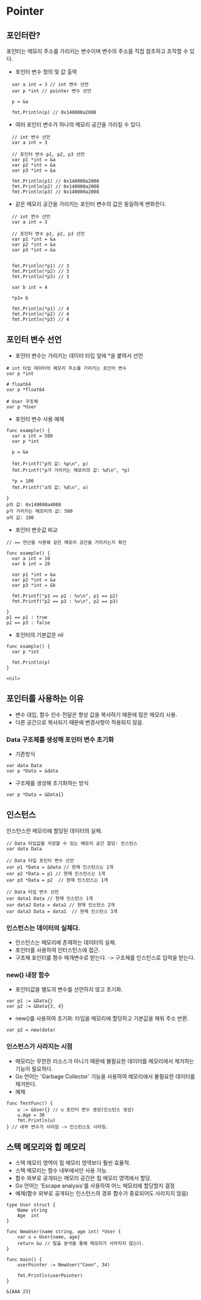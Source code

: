 # Pointer

## 포인터란?
포인터는 메모리 주소를 가리키는 변수이며 변수의 주소를 직접 참조하고 조작할 수 있다.
- 포인터 변수 정의 및 값 출력
```
  var a int = 3 // int 변수 선언
  var p *int // pointer 변수 선언

  p = &a

  fmt.Println(p) // 0x140000a2008
```

- 여러 포인터 변수가 하나의 메모리 공간을 가리킬 수 있다.
```
  // int 변수 선언
  var a int = 3 

  // 포인터 변수 p1, p2, p3 선언
  var p1 *int = &a
  var p2 *int = &a
  var p3 *int = &a

  fmt.Println(p1) // 0x140000a2008
  fmt.Println(p2) // 0x140000a2008
  fmt.Println(p3) // 0x140000a2008
```

- 같은 메모리 공간을 가리키는 포인터 변수의 값은 동일하게 변화한다.
```
  // int 변수 선언
  var a int = 3 

  // 포인터 변수 p1, p2, p3 선언
  var p1 *int = &a
  var p2 *int = &a
  var p3 *int = &a


  fmt.Println(*p1) // 3
  fmt.Println(*p2) // 3
  fmt.Println(*p3) // 3
  
  var b int = 4

  *p1= b

  fmt.Println(*p1) // 4
  fmt.Println(*p2) // 4
  fmt.Println(*p3) // 4
```

## 포인터 변수 선언
- 포인터 변수는 가리키는 데이터 타입 앞에 *을 붙여서 선언
```
# int 타입 데이터의 메모리 주소를 가리키는 포인터 변수
var p *int

# float64
var p *float64

# User 구조체
var p *User
```

- 포인터 변수 사용 예제
```
func example() {
  var a int = 500
  var p *int

  p = &a

  fmt.Printf("p의 값: %p\n", p)
  fmt.Printf("p가 가리키는 메모리의 값: %d\n", *p)

  *p = 100
  fmt.Printf("a의 값: %d\n", a)

}
p의 값: 0x140000a4008
p가 가리키는 메모리의 값: 500
a의 값: 100
```

- 포인터 변숫값 비교
```
// == 연산을 사용해 같은 메모리 공간을 가리키는지 확인

func example() {
  var a int = 10
  var b int = 20

  var p1 *int = &a
  var p2 *int = &a
  var p3 *int = &b

  fmt.Printf("p1 == p2 : %v\n", p1 == p2)
  fmt.Printf("p2 == p3 : %v\n", p2 == p3)

}
p1 == p1 : true
p2 == p3 : false
```
- 포인터의 기본값운 nil
```
func example() {
  var p *int

  fmt.Println(p)
}

<nil>
```

## 포인터를 사용하는 이유
- 변수 대입, 함수 인수 전달은 항상 값을 복사하기 때문에 많은 메모리 사용.
- 다른 공간으로 복사되기 때문에 변경사항이 적용되지 않음.


### Data 구조체를 생성해 포인터 변수 초기화
- 기존방식
```
var data Data
var p *Data = &data
```

- 구조체를 생성해 초기화하는 방식
```
var p *Data = &Data{}
```

## 인스턴스
인스턴스란 메모리에 할당된 데이터의 실체.
```
// Data 타입값을 저장할 수 있는 메모리 공간 할당: 인스턴스
var data Data

// Data 타입 포인터 변수 선언
var p1 *Data = &data // 현재 인스턴스는 1개
var p2 *Data = p1 // 현재 인스턴스는 1개
var p3 *Data = p2  // 현재 인스턴스는 1개

// Data 타입 변수 선언
var data1 Data // 현재 인스턴스 1개
var data2 Data = data1 // 현재 인스턴스 2개
var data3 Data = data1  // 현재 인스턴스 3개
```

### 인스턴스는 데이터의 실체다.
- 인스턴스는 메모리에 존재하는 데이터의 실체.
- 포인터를 사용하여 인터스턴스에 접근.
- 구조체 포인터를 함수 매개변수로 받는다. -> 구조체를 인스턴스로 입력을 받는다.

### new() 내장 함수
- 포인터값을 별도의 변수를 선언하지 않고 초기화.
```
var p1 := &Data{}
var p2 := &Data{3, 4}
```
- new()를 사용하여 초기화: 타입을 메모리에 할당하고 기본값을 채워 주소 반환.
```
var p2 = new(data)
```

### 인스턴스가 사라지는 시점
- 메모리는 무한한 리소스가 아니기 때문에 불필요한 데이터를 메모리에서 제거하는 기능이 필요하다.
- Go 언어는 'Garbage Collector' 기능을 사용하여 메모리에서 불필요한 데이터를 제거한다.
- 예제
```
func TestFunc() {
	u := &User{} // u 포인터 변수 생성(인스턴스 생성)
    u.Age = 30
    fmt.Println(u)
} // 내부 변수가 사라짐 -> 인스턴스도 사라짐.
```

## 스택 메모리와 힙 메모리
- 스택 메모리 영역이 힙 메모리 영역보다 훨씬 효율적.
- 스택 메모리는 함수 내부에서만 사용 가능.
- 함수 외부로 공개되는 메모리 공간은 힙 메모리 영역에서 할당.
- Go 언어는 'Escape analysis'를 사용하여 어느 메모리에 할당할지 결정
- 예제(함수 외부로 공개되는 인스턴스의 경후 함수가 종료되어도 사라지지 않음)
```
type User struct {
	Name string
    Age  int
}

func NewUser(name string, age int) *User {
	var u = User{name, age}
    return &u // 탈출 분석을 통해 메모리가 사라지지 않는다.
}

func main() {
	userPointer := NewUser("Coen", 34)
    
    fmt.Println(userPointer)
}

&{AAA 23}
```
